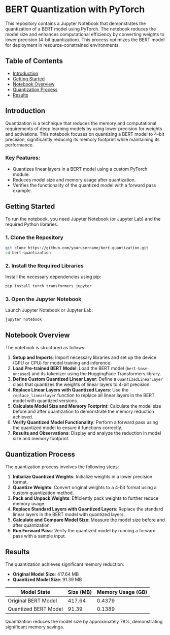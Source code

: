 # **BERT Quantization with PyTorch**

This repository contains a Jupyter Notebook that demonstrates the quantization of a BERT model using PyTorch. The notebook reduces the model size and enhances computational efficiency by converting weights to lower precision (4-bit quantization). This process optimizes the BERT model for deployment in resource-constrained environments.

## **Table of Contents**
- [Introduction](#introduction)
- [Getting Started](#getting-started)
- [Notebook Overview](#notebook-overview)
- [Quantization Process](#quantization-process)
- [Results](#results)

## **Introduction**

Quantization is a technique that reduces the memory and computational requirements of deep learning models by using lower precision for weights and activations. This notebook focuses on quantizing a BERT model to 4-bit precision, significantly reducing its memory footprint while maintaining its performance.

### **Key Features:**
- Quantizes linear layers in a BERT model using a custom PyTorch module.
- Reduces model size and memory usage after quantization.
- Verifies the functionality of the quantized model with a forward pass example.

## **Getting Started**

To run the notebook, you need Jupyter Notebook (or Jupyter Lab) and the required Python libraries.

### **1. Clone the Repository**

```bash
git clone https://github.com/yourusername/bert-quantization.git
cd bert-quantization
```
### **2. Install the Required Libraries**
Install the necessary dependencies using pip:

```bash
pip install torch transformers jupyter
```

### **3. Open the Jupyter Notebook**
Launch Jupyter Notebook or Jupyter Lab:

```bash
jupyter notebook
```
## **Notebook Overview**

The notebook is structured as follows:

1. **Setup and Imports**: Import necessary libraries and set up the device (GPU or CPU) for model training and inference.
2. **Load Pre-trained BERT Model**: Load the BERT model (`bert-base-uncased`) and its tokenizer using the HuggingFace Transformers library.
3. **Define Custom Quantized Linear Layer**: Define a `QuantizedLinearLayer` class that quantizes the weights of linear layers to 4-bit precision.
4. **Replace Linear Layers with Quantized Layers**: Use the `replace_linearlayer` function to replace all linear layers in the BERT model with quantized versions.
5. **Calculate Model Size and Memory Footprint**: Calculate the model size before and after quantization to demonstrate the memory reduction achieved.
6. **Verify Quantized Model Functionality**: Perform a forward pass using the quantized model to ensure it functions correctly.
7. **Results and Observations**: Display and analyze the reduction in model size and memory footprint.

## **Quantization Process**

The quantization process involves the following steps:

1. **Initialize Quantized Weights**: Initialize weights in a lower precision format.
2. **Quantize Weights**: Convert original weights to a 4-bit format using a custom quantization method.
3. **Pack and Unpack Weights**: Efficiently pack weights to further reduce memory usage.
4. **Replace Standard Layers with Quantized Layers**: Replace the standard linear layers in the BERT model with quantized layers.
5. **Calculate and Compare Model Size**: Measure the model size before and after quantization.
6. **Run Forward Pass**: Verify the quantized model by running a forward pass with a sample input.

## **Results**

The quantization achieves significant memory reduction:

- **Original Model Size**: 417.64 MB
- **Quantized Model Size**: 91.39 MB

| **Model State**          | **Size (MB)** | **Memory Usage (GB)** |
|--------------------------|---------------|-----------------------|
| Original BERT Model      | 417.64        | 0.4379                |
| Quantized BERT Model     | 91.39         | 0.1389                |

Quantization reduces the model size by approximately 78%, demonstrating significant memory savings.

